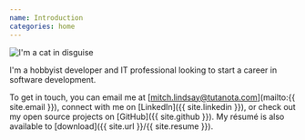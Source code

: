 ```yaml
---
name: Introduction
categories: home
---
```


<img src="{{ site.url }}/{{ site.picture }}" alt="I'm a cat in disguise" class="img-rounded">

I'm a hobbyist developer and IT professional looking to start a career in
software development.

To get in touch, you can email me at [mitch.lindsay@tutanota.com](mailto:{{ site.email }}),
connect with me on [LinkedIn]({{ site.linkedin }}), or check out my open source
projects on [GitHub]({{ site.github }}). My résumé is also available to
[download]({{ site.url }}/{{ site.resume }}).
